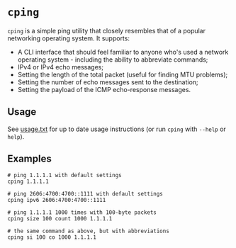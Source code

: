 # `cping`

`cping` is a simple ping utility that closely resembles that of a popular networking operating system. It supports:

- A CLI interface that should feel familiar to anyone who's used a network operating system - including the ability to abbreviate commands;
- IPv4 or IPv4 echo messages;
- Setting the length of the total packet (useful for finding MTU problems);
- Setting the number of echo messages sent to the destination;
- Setting the payload of the ICMP echo-response messages.

## Usage

See [usage.txt](./usage.txt) for up to date usage instructions (or run `cping` with `--help` or `help`).

## Examples

```
# ping 1.1.1.1 with default settings
cping 1.1.1.1

# ping 2606:4700:4700::1111 with default settings
cping ipv6 2606:4700:4700::1111

# ping 1.1.1.1 1000 times with 100-byte packets
cping size 100 count 1000 1.1.1.1

# the same command as above, but with abbreviations
cping si 100 co 1000 1.1.1.1
```

